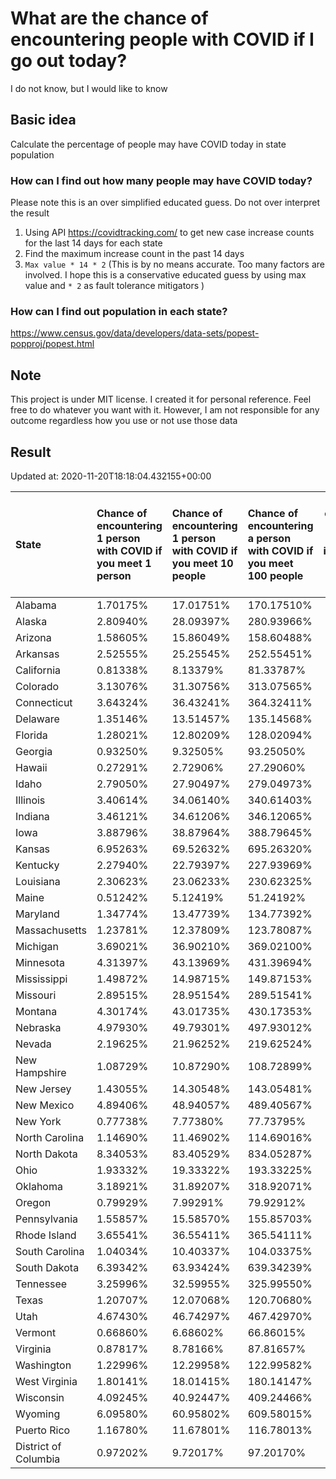 # What are the chance of encountering people with COVID if I go out today?
I do not know, but I would like to know

## Basic idea
Calculate the percentage of people may have COVID today in state population

### How can I find out how many people may have COVID today?
Please note this is an over simplified educated guess. Do not over interpret the result 
1. Using API https://covidtracking.com/ to get new case increase counts for the last 14 days for each state
2. Find the maximum increase count in the past 14 days
3. `Max value * 14 * 2` (This is by no means accurate. Too many factors are involved. I hope this is a conservative educated guess by using max value and `* 2` as fault tolerance mitigators ) 

### How can I find out population in each state?
https://www.census.gov/data/developers/data-sets/popest-popproj/popest.html

## Note
This project is under MIT license. I created it for personal reference. Feel free to do whatever you want with it. However, I am not responsible for any outcome regardless how you use or not use those data 

## Result

 Updated at: 2020-11-20T18:18:04.432155+00:00

| State                | Chance of encountering 1 person with COVID if you meet 1 person   | Chance of encountering 1 person with COVID if you meet 10 people   | Chance of encountering a person with COVID if you meet 100 people   |   Max count of new case increase in the past 14 days |   Estimated people count with COVID |
|:---------------------|:------------------------------------------------------------------|:-------------------------------------------------------------------|:--------------------------------------------------------------------|-----------------------------------------------------:|------------------------------------:|
| Alabama              | 1.70175%                                                          | 17.01751%                                                          | 170.17510%                                                          |                                                 2980 |                               83440 |
| Alaska               | 2.80940%                                                          | 28.09397%                                                          | 280.93966%                                                          |                                                  734 |                               20552 |
| Arizona              | 1.58605%                                                          | 15.86049%                                                          | 158.60488%                                                          |                                                 4123 |                              115444 |
| Arkansas             | 2.52555%                                                          | 25.25545%                                                          | 252.55451%                                                          |                                                 2722 |                               76216 |
| California           | 0.81338%                                                          | 8.13379%                                                           | 81.33787%                                                           |                                                11478 |                              321384 |
| Colorado             | 3.13076%                                                          | 31.30756%                                                          | 313.07565%                                                          |                                                 6439 |                              180292 |
| Connecticut          | 3.64324%                                                          | 36.43241%                                                          | 364.32411%                                                          |                                                 4639 |                              129892 |
| Delaware             | 1.35146%                                                          | 13.51457%                                                          | 135.14568%                                                          |                                                  470 |                               13160 |
| Florida              | 1.28021%                                                          | 12.80209%                                                          | 128.02094%                                                          |                                                 9820 |                              274960 |
| Georgia              | 0.93250%                                                          | 9.32505%                                                           | 93.25050%                                                           |                                                 3536 |                               99008 |
| Hawaii               | 0.27291%                                                          | 2.72906%                                                           | 27.29060%                                                           |                                                  138 |                                3864 |
| Idaho                | 2.79050%                                                          | 27.90497%                                                          | 279.04973%                                                          |                                                 1781 |                               49868 |
| Illinois             | 3.40614%                                                          | 34.06140%                                                          | 340.61403%                                                          |                                                15415 |                              431620 |
| Indiana              | 3.46121%                                                          | 34.61206%                                                          | 346.12065%                                                          |                                                 8322 |                              233016 |
| Iowa                 | 3.88796%                                                          | 38.87964%                                                          | 388.79645%                                                          |                                                 4381 |                              122668 |
| Kansas               | 6.95263%                                                          | 69.52632%                                                          | 695.26320%                                                          |                                                 7234 |                              202552 |
| Kentucky             | 2.27940%                                                          | 22.79397%                                                          | 227.93969%                                                          |                                                 3637 |                              101836 |
| Louisiana            | 2.30623%                                                          | 23.06233%                                                          | 230.62325%                                                          |                                                 3829 |                              107212 |
| Maine                | 0.51242%                                                          | 5.12419%                                                           | 51.24192%                                                           |                                                  246 |                                6888 |
| Maryland             | 1.34774%                                                          | 13.47739%                                                          | 134.77392%                                                          |                                                 2910 |                               81480 |
| Massachusetts        | 1.23781%                                                          | 12.37809%                                                          | 123.78087%                                                          |                                                 3047 |                               85316 |
| Michigan             | 3.69021%                                                          | 36.90210%                                                          | 369.02100%                                                          |                                                13162 |                              368536 |
| Minnesota            | 4.31397%                                                          | 43.13969%                                                          | 431.39694%                                                          |                                                 8689 |                              243292 |
| Mississippi          | 1.49872%                                                          | 14.98715%                                                          | 149.87153%                                                          |                                                 1593 |                               44604 |
| Missouri             | 2.89515%                                                          | 28.95154%                                                          | 289.51541%                                                          |                                                 6346 |                              177688 |
| Montana              | 4.30174%                                                          | 43.01735%                                                          | 430.17353%                                                          |                                                 1642 |                               45976 |
| Nebraska             | 4.97930%                                                          | 49.79301%                                                          | 497.93012%                                                          |                                                 3440 |                               96320 |
| Nevada               | 2.19625%                                                          | 21.96252%                                                          | 219.62524%                                                          |                                                 2416 |                               67648 |
| New Hampshire        | 1.08729%                                                          | 10.87290%                                                          | 108.72899%                                                          |                                                  528 |                               14784 |
| New Jersey           | 1.43055%                                                          | 14.30548%                                                          | 143.05481%                                                          |                                                 4538 |                              127064 |
| New Mexico           | 4.89406%                                                          | 48.94057%                                                          | 489.40567%                                                          |                                                 3665 |                              102620 |
| New York             | 0.77738%                                                          | 7.77380%                                                           | 77.73795%                                                           |                                                 5401 |                              151228 |
| North Carolina       | 1.14690%                                                          | 11.46902%                                                          | 114.69016%                                                          |                                                 4296 |                              120288 |
| North Dakota         | 8.34053%                                                          | 83.40529%                                                          | 834.05287%                                                          |                                                 2270 |                               63560 |
| Ohio                 | 1.93332%                                                          | 19.33322%                                                          | 193.33225%                                                          |                                                 8071 |                              225988 |
| Oklahoma             | 3.18921%                                                          | 31.89207%                                                          | 318.92071%                                                          |                                                 4507 |                              126196 |
| Oregon               | 0.79929%                                                          | 7.99291%                                                           | 79.92912%                                                           |                                                 1204 |                               33712 |
| Pennsylvania         | 1.55857%                                                          | 15.58570%                                                          | 155.85703%                                                          |                                                 7126 |                              199528 |
| Rhode Island         | 3.65541%                                                          | 36.55411%                                                          | 365.54111%                                                          |                                                 1383 |                               38724 |
| South Carolina       | 1.04034%                                                          | 10.40337%                                                          | 104.03375%                                                          |                                                 1913 |                               53564 |
| South Dakota         | 6.39342%                                                          | 63.93424%                                                          | 639.34239%                                                          |                                                 2020 |                               56560 |
| Tennessee            | 3.25996%                                                          | 32.59955%                                                          | 325.99550%                                                          |                                                 7951 |                              222628 |
| Texas                | 1.20707%                                                          | 12.07068%                                                          | 120.70680%                                                          |                                                12500 |                              350000 |
| Utah                 | 4.67430%                                                          | 46.74297%                                                          | 467.42970%                                                          |                                                 5352 |                              149856 |
| Vermont              | 0.66860%                                                          | 6.68602%                                                           | 66.86015%                                                           |                                                  149 |                                4172 |
| Virginia             | 0.87817%                                                          | 8.78166%                                                           | 87.81657%                                                           |                                                 2677 |                               74956 |
| Washington           | 1.22996%                                                          | 12.29958%                                                          | 122.99582%                                                          |                                                 3345 |                               93660 |
| West Virginia        | 1.80141%                                                          | 18.01415%                                                          | 180.14147%                                                          |                                                 1153 |                               32284 |
| Wisconsin            | 4.09245%                                                          | 40.92447%                                                          | 409.24466%                                                          |                                                 8510 |                              238280 |
| Wyoming              | 6.09580%                                                          | 60.95802%                                                          | 609.58015%                                                          |                                                 1260 |                               35280 |
| Puerto Rico          | 1.16780%                                                          | 11.67801%                                                          | 116.78013%                                                          |                                                 1332 |                               37296 |
| District of Columbia | 0.97202%                                                          | 9.72017%                                                           | 97.20170%                                                           |                                                  245 |                                6860 |